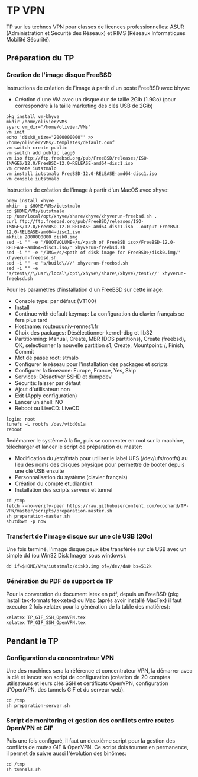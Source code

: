 # TP VPN

TP sur les technos VPN pour classes de licences professionnelles: ASUR (Administration et Sécurité des Réseaux) et RIMS (Réseaux Informatiques Mobilité Sécurité).

## Préparation du TP

### Creation de l'image disque FreeBSD

Instructions de création de l'image à partir d'un poste FreeBSD avec bhyve:
* Création d'une VM avec un disque dur de taille 2Gib (1.9Go) (pour correspondre à la taille marketing des clés USB de 2Gib)
```
pkg install vm-bhyve
mkdir /home/olivier/VMs
sysrc vm_dir="/home/olivier/VMs"
vm init
echo 'disk0_size="2000000000"' >> /home/olivier/VMs/.templates/default.conf
vm switch create public
vm switch add public lagg0
vm iso ftp://ftp.freebsd.org/pub/FreeBSD/releases/ISO-IMAGES/12.0/FreeBSD-12.0-RELEASE-amd64-disc1.iso
vm create iutstmalo
vm install iutstmalo FreeBSD-12.0-RELEASE-amd64-disc1.iso
vm console iutstmalo
```

Instruction de création de l'image à partir d'un MacOS avec xhyve:
```
brew install xhyve
mkdir -p $HOME/VMs/iutstmalo
cd $HOME/VMs/iutstmalo
cp /usr/local/opt/xhyve/share/xhyve/xhyverun-freebsd.sh .
curl ftp://ftp.freebsd.org/pub/FreeBSD/releases/ISO-IMAGES/12.0/FreeBSD-12.0-RELEASE-amd64-disc1.iso --output FreeBSD-12.0-RELEASE-amd64-disc1.iso
mkfile 2000000000 disk0.img
sed -i "" -e '/BOOTVOLUME=/s/<path of FreeBSD iso>/FreeBSD-12.0-RELEASE-amd64-disc1.iso/' xhyverun-freebsd.sh
sed -i "" -e '/IMG=/s/<path of disk image for FreeBSD>/disk0.img/' xhyverun-freebsd.sh
sed -i "" -e 's/build\///' xhyverun-freebsd.sh
sed -i "" -e 's/test\//\/usr\/local\/opt\/xhyve\/share\/xhyve\/test\//' xhyverun-freebsd.sh
```

Pour les paramètres d'installation d'un FreeBSD sur cette image:
* Console type: par défaut (VT100)
* Install
* Continue with default keymap: La configuration du clavier français se fera plus tard
* Hostname: routeur.univ-rennes1.fr
* Choix des packages: Désélectionner kernel-dbg et lib32
* Partitionning: Manual, Create, MBR (DOS partitions), Create (freebsd), OK, selectionner la nouvelle partition s1, Create, Mountpoint: /, Finish, Commit
* Mot de passe root: stmalo
* Configurer le réseau pour l'installation des packages et scripts
* Configurer la timezone: Europe, France, Yes, Skip
* Services: Désactiver SSHD et dumpdev
* Sécurité: laisser par défaut
* Ajout d'utilisateur: non
* Exit (Apply configuration)
* Lancer un shell: NO
* Reboot ou LiveCD: LiveCD

```
login: root
tunefs -L rootfs /dev/vtbd0s1a
reboot
```

Redémarrer le système à la fin, puis se connecter en root sur la machine, télécharger et lancer le script de préparation du master:
* Modification du /etc/fstab pour utiliser le label UFS (/dev/ufs/rootfs) au lieu des noms des disques physique pour permettre de booter depuis une clé USB ensuite
* Personnalisation du système (clavier français)
* Création du compte etudiant/iut
* Installation des scripts serveur et tunnel

```
cd /tmp
fetch --no-verify-peer https://raw.githubusercontent.com/ocochard/TP-VPN/master/scripts/preparation-master.sh
sh preparation-master.sh
shutdown -p now
```

### Transfert de l'image disque sur une clé USB (2Go)
Une fois terminé, l'image disque peux être transférée sur clé USB avec un simple dd (ou Win32 Disk Imager sous windows).
```
dd if=$HOME/VMs/iutstmalo/disk0.img of=/dev/da0 bs=512k
```

### Génération du PDF de support de TP
Pour la converstion du document latex en pdf, depuis un FreeBSD (pkg install tex-formats tex-xetex) ou Mac (après avoir installé MacTex) il faut executer 2 fois xelatex pour la génération de la table des matières):
```
xelatex TP_GIF_SSH_OpenVPN.tex
xelatex TP_GIF_SSH_OpenVPN.tex
```

## Pendant le TP

### Configuration du concentrateur VPN

Une des machines sera la référence et concentrateur VPN, la démarrer avec la clé et lancer son script de configuration (création de 20 comptes utilisateurs et leurs clés SSH et certificats OpenVPN, configuration d'OpenVPN, des tunnels GIF et du serveur web).
```
cd /tmp
sh preparation-server.sh
```

### Script de monitoring et gestion des conflicts entre routes OpenVPN et GIF

Puis une fois configuré, il faut un deuxième script pour la gestion des conflicts de routes GIF & OpenVPN.
Ce script dois tourner en permanence, il permet de suivre aussi l'évolution des binômes:
```
cd /tmp
sh tunnels.sh
```
